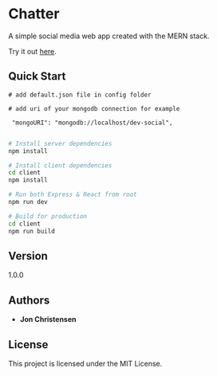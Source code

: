 # Chatter
A simple social media web app created with the MERN stack.

Try it out [here](https://safe-mountain-75358.herokuapp.com/).

## Quick Start

```
# add default.json file in config folder

# add uri of your mongodb connection for example

 "mongoURI": "mongodb://localhost/dev-social",
 
```

```bash
# Install server dependencies
npm install

# Install client dependencies
cd client
npm install

# Run both Express & React from root
npm run dev

# Build for production
cd client
npm run build
```

## Version

1.0.0

## Authors

* **Jon Christensen** 

## License

This project is licensed under the MIT License.